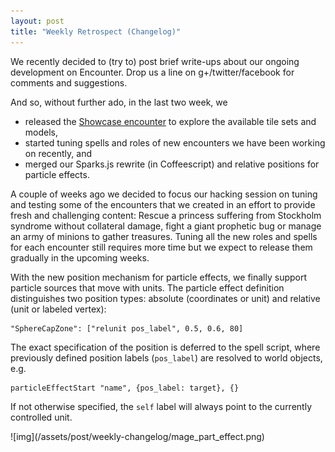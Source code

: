 ```yaml
---
layout: post
title: "Weekly Retrospect (Changelog)"
---
```


We recently decided to (try to) post brief write-ups about our ongoing
development on Encounter. Drop us a line on g+/twitter/facebook for comments
and suggestions.

And so, without further ado, in the last two week, we

* released the [Showcase encounter](http://encounter.io/encounters) to
explore the available tile sets and models,
* started tuning spells and roles of new encounters we have been working on
recently, and
* merged our Sparks.js rewrite (in Coffeescript) and relative positions for
particle effects.


A couple of weeks ago we decided to focus our hacking session on tuning and
testing some of the encounters that we created in an effort to provide fresh
and challenging content: Rescue a princess suffering from Stockholm syndrome
without collateral damage, fight a giant prophetic bug or manage an army of
minions to gather treasures. Tuning all the new roles and spells for each
encounter still requires more time but we expect to release them gradually in
the upcoming weeks.

With the new position mechanism for particle effects, we finally support
particle sources that move with units. The particle effect definition
distinguishes two position types: absolute (coordinates or unit) and relative
(unit or labeled vertex):

    "SphereCapZone": ["relunit pos_label", 0.5, 0.6, 80]

The exact specification of the position is deferred to the spell script, where
previously defined position labels (`pos_label`) are resolved to world
objects, e.g.

    particleEffectStart "name", {pos_label: target}, {}

If not otherwise specified, the `self` label will always point to the
currently controlled unit.

<span class="center">
  <span class="shadow">
![img](/assets/post/weekly-changelog/mage_part_effect.png)
  </span>
</span>
